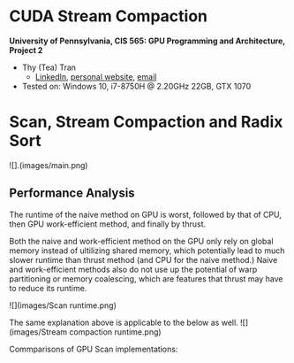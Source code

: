 CUDA Stream Compaction
======================

**University of Pennsylvania, CIS 565: GPU Programming and Architecture, Project 2**

* Thy (Tea) Tran 
  * [LinkedIn](https://www.linkedin.com/in/thy-tran-97a30b148/), [personal website](https://tatran5.github.io/), [email](thytran316@outlook.com)
* Tested on: Windows 10, i7-8750H @ 2.20GHz 22GB, GTX 1070

# Scan, Stream Compaction and Radix Sort
![].(images/main.png)

## Performance Analysis

The runtime of the naive method on GPU is worst, followed by that of CPU, then GPU work-efficient method, and finally by thrust. 

Both the naive and work-efficient method on the GPU only rely on global memory instead of ultilizing shared memory, which potentially lead to much slower runtime than thrust method (and CPU for the naive method.) Naive and work-efficient methods also do not use up the potential of warp partitioning or memory coalescing, which are features that thrust may have to reduce its runtime. 

![](images/Scan runtime.png)

The same explanation above is applicable to the below as well. 
![](images/Stream compaction runtime.png)


Commparisons of GPU Scan implementations: